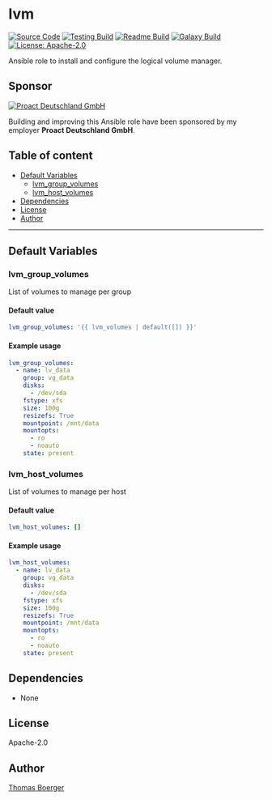 # lvm

[![Source Code](https://img.shields.io/badge/github-source%20code-blue?logo=github&logoColor=white)](https://github.com/rolehippie/lvm) [![Testing Build](https://github.com/rolehippie/lvm/workflows/testing/badge.svg)](https://github.com/rolehippie/lvm/actions?query=workflow%3Atesting) [![Readme Build](https://github.com/rolehippie/lvm/workflows/readme/badge.svg)](https://github.com/rolehippie/lvm/actions?query=workflow%3Areadme) [![Galaxy Build](https://github.com/rolehippie/lvm/workflows/galaxy/badge.svg)](https://github.com/rolehippie/lvm/actions?query=workflow%3Agalaxy) [![License: Apache-2.0](https://img.shields.io/github/license/rolehippie/lvm)](https://github.com/rolehippie/lvm/blob/master/LICENSE) 

Ansible role to install and configure the logical volume manager. 

## Sponsor 

[![Proact Deutschland GmbH](https://proact.eu/wp-content/uploads/2020/03/proact-logo.png)](https://proact.eu) 

Building and improving this Ansible role have been sponsored by my employer **Proact Deutschland GmbH**.

## Table of content

* [Default Variables](#default-variables)
  * [lvm_group_volumes](#lvm_group_volumes)
  * [lvm_host_volumes](#lvm_host_volumes)
* [Dependencies](#dependencies)
* [License](#license)
* [Author](#author)

---

## Default Variables

### lvm_group_volumes

List of volumes to manage per group

#### Default value

```YAML
lvm_group_volumes: '{{ lvm_volumes | default([]) }}'
```

#### Example usage

```YAML
lvm_group_volumes:
  - name: lv_data
    group: vg_data
    disks:
      - /dev/sda
    fstype: xfs
    size: 100g
    resizefs: True
    mountpoint: /mnt/data
    mountopts:
      - ro
      - noauto
    state: present
```

### lvm_host_volumes

List of volumes to manage per host

#### Default value

```YAML
lvm_host_volumes: []
```

#### Example usage

```YAML
lvm_host_volumes:
  - name: lv_data
    group: vg_data
    disks:
      - /dev/sda
    fstype: xfs
    size: 100g
    resizefs: True
    mountpoint: /mnt/data
    mountopts:
      - ro
      - noauto
    state: present
```

## Dependencies

* None

## License

Apache-2.0

## Author

[Thomas Boerger](https://github.com/tboerger)
